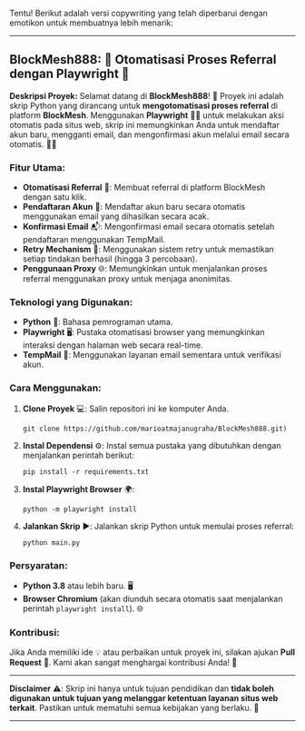 Tentu! Berikut adalah versi copywriting yang telah diperbarui dengan emotikon untuk membuatnya lebih menarik:

---

## BlockMesh888: 🚀 Otomatisasi Proses Referral dengan Playwright 🤖

**Deskripsi Proyek:**
Selamat datang di **BlockMesh888**! 🎉 Proyek ini adalah skrip Python yang dirancang untuk **mengotomatisasi proses referral** di platform **BlockMesh**. Menggunakan **Playwright** 🧑‍💻 untuk melakukan aksi otomatis pada situs web, skrip ini memungkinkan Anda untuk mendaftar akun baru, mengganti email, dan mengonfirmasi akun melalui email secara otomatis. 📧✅

### Fitur Utama:
- **Otomatisasi Referral** 🔄: Membuat referral di platform BlockMesh dengan satu klik.
- **Pendaftaran Akun** 📝: Mendaftar akun baru secara otomatis menggunakan email yang dihasilkan secara acak.
- **Konfirmasi Email** 📬: Mengonfirmasi email secara otomatis setelah pendaftaran menggunakan TempMail.
- **Retry Mechanism** 🔁: Menggunakan sistem retry untuk memastikan setiap tindakan berhasil (hingga 3 percobaan).
- **Penggunaan Proxy** 🌐: Memungkinkan untuk menjalankan proses referral menggunakan proxy untuk menjaga anonimitas.

### Teknologi yang Digunakan:
- **Python** 🐍: Bahasa pemrograman utama.
- **Playwright** 🖥️: Pustaka otomatisasi browser yang memungkinkan interaksi dengan halaman web secara real-time.
- **TempMail** 📧: Menggunakan layanan email sementara untuk verifikasi akun.

### Cara Menggunakan:
1. **Clone Proyek** 💻: Salin repositori ini ke komputer Anda.
    ```
    git clone https://github.com/marioatmajanugraha/BlockMesh888.git)
    ```
2. **Instal Dependensi** ⚙️: Instal semua pustaka yang dibutuhkan dengan menjalankan perintah berikut:
    ```
    pip install -r requirements.txt
    ```
3. **Instal Playwright Browser** 🌍:
    ```
    python -m playwright install
    ```
4. **Jalankan Skrip** ▶️: Jalankan skrip Python untuk memulai proses referral:
    ```
    python main.py
    ```

### Persyaratan:
- **Python 3.8** atau lebih baru. 🖥️
- **Browser Chromium** (akan diunduh secara otomatis saat menjalankan perintah `playwright install`). 🌐

### Kontribusi:
Jika Anda memiliki ide 💡 atau perbaikan untuk proyek ini, silakan ajukan **Pull Request** 🤝. Kami akan sangat menghargai kontribusi Anda! 🌟

---

**Disclaimer** ⚠️: Skrip ini hanya untuk tujuan pendidikan dan **tidak boleh digunakan untuk tujuan yang melanggar ketentuan layanan situs web terkait**. Pastikan untuk mematuhi semua kebijakan yang berlaku. 📜

---
